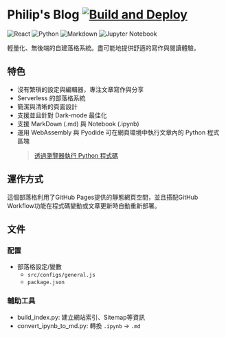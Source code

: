 # Philip's Blog [![Build and Deploy](https://github.com/p208p2002/blog/actions/workflows/main.yml/badge.svg)](https://github.com/p208p2002/blog/actions/workflows/main.yml)

![React](https://img.shields.io/badge/react-%2320232a.svg?style=for-the-badge&logo=react&logoColor=%2361DAFB) ![Python](https://img.shields.io/badge/python-3670A0?style=for-the-badge&logo=python&logoColor=ffdd54) ![Markdown](https://img.shields.io/badge/markdown-%23000000.svg?style=for-the-badge&logo=markdown&logoColor=white) ![Jupyter Notebook](https://img.shields.io/badge/jupyter-darkorange.svg?style=for-the-badge&logo=jupyter&logoColor=white)


輕量化、無後端的自建落格系統。盡可能地提供舒適的寫作與閱讀體驗。

## 特色
- 沒有繁瑣的設定與編輯器，專注文章寫作與分享
- Serverless 的部落格系統
- 簡潔與清晰的頁面設計
- 支援並且針對 Dark-mode 最佳化
- 支援 MarkDown (.md) 與 Notebook (.ipynb)
- 運用 WebAssembly 與 Pyodide 可在網頁環境中執行文章內的 Python 程式區塊
    > [透過瀏覽器執行 Python 程式碼](https://blog.philip-huang.tech/?page=blog-update-230116)

## 運作方式
這個部落格利用了GitHub Pages提供的靜態網頁空間，並且搭配GitHub Workflow功能在程式碼變動或文章更新時自動重新部署。

## 文件
### 配置
- 部落格設定/變數
    - `src/configs/general.js`
    - `package.json`

### 輔助工具
- build_index.py: 建立網站索引、Sitemap等資訊
- convert_ipynb_to_md.py: 轉換 `.ipynb` -> `.md`
